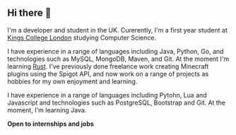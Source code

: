 ## Hi there 👋

I'm a developer and student in the UK. Curerently, I'm a first year student at [Kings College London](https://www.kcl.ac.uk/) studying Computer Science.

I have experience in a range of languages including Java, Python, Go, and technologies such as MySQL, MongoDB, Maven, and Git. At the moment I'm learning [Rust](https://www.rust-lang.org). I've previously done freelance work creating Minecraft plugins using the Spigot API, and now work on a range of projects as hobbies for my own enjoyment and learning.

I have experience in a range of languages including Pytohn, Lua and Javascript and technologies such as PostgreSQL, Bootstrap and Git. At the moment, I'm learning Java.

**Open to internships and jobs**
